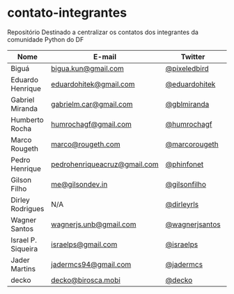 # contato-integrantes
Repositório Destinado a centralizar os contatos dos integrantes da comunidade Python do DF

| Nome | E-mail | Twitter | Github |
|------|--------|---------|--------|
| Biguá | bigua.kun@gmail.com | [@pixeledbird](http://twitter.com/pixeledbird) | [@bigua](http://github.com/bigua) |
| Eduardo Henrique | eduardohitek@gmail.com | [@eduardohitek](http://www.twitter.com/eduardohitek) | [@eduardohitek](http://www.github.com/eduardohitek) |
| Gabriel Miranda | gabrielm.car@gmail.com | [@gblmiranda](http://twitter.com/gblmiranda) | [@gblmiranda](http://github.com/gblmiranda) |
| Humberto Rocha | humrochagf@gmail.com | [@humrochagf](http://twitter.com/humrochagf) | [@humrochagf](http://github.com/humrochagf) |
| Marco Rougeth | marco@rougeth.com | [@marcorougeth](http://twitter.com/marcorougeth) | [@rougeth](http://github.com/rougeth) |
| Pedro Henrique | pedrohenriqueacruz@gmail.com | [@phinfonet](http://twitter.com/phinfonet) | [@phinfonet](http://github.com/phinfonet) |
| Gilson Filho | me@gilsondev.in | [@gilsonfilho](http://twitter.com/gilsonfilho) | [@gilsondev](http://github.com/gilsondev) |
| Dirley Rodrigues | N/A | [@dirleyrls](http://twitter.com/dirleyrls) | [@ravishi](http://github.com/ravishi) |
| Wagner Santos | wagnerjs.unb@gmail.com | [@wagnerjsantos](http://twitter.com/wagnerjsantos) | [@wagnerjs](http://github.com/wagnerjs) |
| Israel P. Siqueira | israelps@gmail.com | [@israelps](http://twitter.com/israelps) | [@israelps](http://github.com/israelps) |
|Jader Martins | jadermcs94@gmail.com | [@jadermcs](https://twitter.com/jadermcs) | [@jadermcs](https://github.com/jadermcs) |
| decko | decko@birosca.mobi | [@decko](https://twitter.com/decko) | [@decko](https://github.com/decko) |
